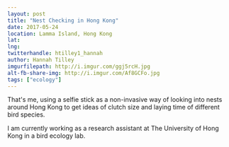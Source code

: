 ```yaml
---
layout: post
title: "Nest Checking in Hong Kong"
date: 2017-05-24
location: Lamma Island, Hong Kong
lat: 
lng: 
twitterhandle: htilley1_hannah
author: Hannah Tilley
imgurfilepath: http://i.imgur.com/ggj5rcH.jpg
alt-fb-share-img: http://i.imgur.com/Af8GCFo.jpg
tags: ["ecology"]
---
```


That's me, using a selfie stick as a non-invasive way of looking into nests around Hong Kong to get ideas of clutch size and laying time of different bird species. 

I am currently working as a research assistant at The University of Hong Kong in a bird ecology lab.
